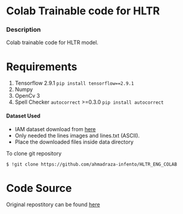 # Colab Trainable code for HLTR

### Description
Colab trainable code for HLTR model.


# Requirements
1. Tensorflow 2.9.1 ``pip install tensorflow==2.9.1``
3. Numpy
4. OpenCv 3
5. Spell Checker `autocorrect` >=0.3.0 ``pip install autocorrect``

#### Dataset Used
* IAM dataset download from [here](http://www.fki.inf.unibe.ch/databases/iam-handwriting-database)
* Only needed the lines images and lines.txt (ASCII).
* Place the downloaded files inside data directory  


To clone git repository
```markdown
$ !git clone https://github.com/ahmadraza-infento/HLTR_ENG_COLAB
```

# Code Source
Original repostitory can be found [here](https://github.com/venusasadude/Handwritten-Line-Text-Recognition-using-Deep-Learning-with-Tensorflow)
